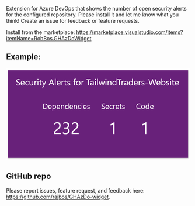 Extension for Azure DevOps that shows the number of open security alerts for the configured repository. Please install it and let me know what you think! Create an issue for feedback or feature requests. 

Install from the marketplace: https://marketplace.visualstudio.com/items?itemName=RobBos.GHAzDoWidget

## Example:  
![Screenshot of the widget showing the repository name and the alert count for dependencies, secrets, and code scanning](/img/example_2x1.png)

## GitHub repo
Please report issues, feature request, and feedback here: https://github.com/rajbos/GHAzDo-widget.